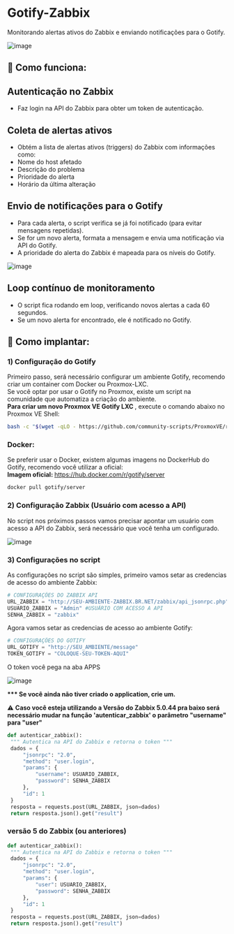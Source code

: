 # Gotify-Zabbix

<p> Monitorando alertas ativos do Zabbix e enviando notificações para o Gotify.</p>

![image](https://github.com/user-attachments/assets/9bd281bd-dbd8-487f-b616-e47c143fdf96)


## 📑 Como funciona: 

## Autenticação no Zabbix

* Faz login na API do Zabbix para obter um token de autenticação.

## Coleta de alertas ativos

* Obtém a lista de alertas ativos (triggers) do Zabbix com informações como:
* Nome do host afetado
* Descrição do problema
* Prioridade do alerta
* Horário da última alteração

## Envio de notificações para o Gotify

* Para cada alerta, o script verifica se já foi notificado (para evitar mensagens repetidas).
* Se for um novo alerta, formata a mensagem e envia uma notificação via API do Gotify.
* A prioridade do alerta do Zabbix é mapeada para os níveis do Gotify.

![image](https://github.com/user-attachments/assets/6bc02383-2530-4b47-84cb-9bbb06f4e103)


## Loop contínuo de monitoramento

* O script fica rodando em loop, verificando novos alertas a cada 60 segundos.
* Se um novo alerta for encontrado, ele é notificado no Gotify.

## 📑 Como implantar: 

### 1) Configuração do Gotify

   Primeiro passo, será necessário configurar um ambiente Gotify, recomendo criar um container com Docker ou Proxmox-LXC. <br>
   Se você optar por usar o Gotify no Proxmox, existe um script na comunidade que automatiza a criação do ambiente. <br>
   <strong> Para criar um novo Proxmox VE Gotify LXC </strong> , execute o comando abaixo no Proxmox VE Shell:
   
   ```bash
   bash -c "$(wget -qLO - https://github.com/community-scripts/ProxmoxVE/raw/main/ct/gotify.sh)"
   ```
   ### Docker: 
   Se preferir usar o Docker, existem algumas imagens no DockerHub do Gotify, recomendo você utilizar a oficial: <br>
   <strong> Imagem oficial: </strong> https://hub.docker.com/r/gotify/server <br>
   ```bash
   docker pull gotify/server
   ```

### 2) Configuração Zabbix (Usuário com acesso a API)
   No script nos próximos passos vamos precisar apontar um usuário com acesso a API do Zabbix, será necessário que você tenha um configurado. 

   ![image](https://github.com/user-attachments/assets/882774d2-845c-47f2-b031-d2a9e819501c)

### 3) Configurações no script 
   As configurações no script são simples, primeiro vamos setar as credencias  de acesso do ambiente Zabbix: <br>
   ```python
   # CONFIGURAÇÕES DO ZABBIX API
   URL_ZABBIX = "http://SEU-AMBIENTE-ZABBIX.BR.NET/zabbix/api_jsonrpc.php"
   USUARIO_ZABBIX = "Admin" #USUÁRIO COM ACESSO A API
   SENHA_ZABBIX = "zabbix"
   ```
   Agora vamos setar as credencias de acesso ao ambiente Gotify: <br> 
   ```python
   # CONFIGURAÇÕES DO GOTIFY
   URL_GOTIFY = "http://SEU_AMBIENTE/message"
   TOKEN_GOTIFY = "COLOQUE-SEU-TOKEN-AQUI"
   ```

   O token você pega na aba APPS 

   ![image](https://github.com/user-attachments/assets/e7ea66a1-63ac-4bda-a54d-f06af17d0ce6)


   <strong>*** Se você ainda não tiver criado o application, crie um. </strong>

   ⚠️ <strong> Caso você esteja utilizando a Versão do Zabbix 5.0.44 pra baixo será necessário mudar na função 'autenticar_zabbix' o parâmetro "username" para "user" </strong>

   ```python
   def autenticar_zabbix():
    """ Autentica na API do Zabbix e retorna o token """
    dados = {
        "jsonrpc": "2.0",
        "method": "user.login",
        "params": {
            "username": USUARIO_ZABBIX,
            "password": SENHA_ZABBIX
        },
        "id": 1
    }
    resposta = requests.post(URL_ZABBIX, json=dados)
    return resposta.json().get("result")
   ```
   ### versão 5 do Zabbix (ou anteriores)

   ```python
   def autenticar_zabbix():
    """ Autentica na API do Zabbix e retorna o token """
    dados = {
        "jsonrpc": "2.0",
        "method": "user.login",
        "params": {
            "user": USUARIO_ZABBIX,
            "password": SENHA_ZABBIX
        },
        "id": 1
    }
    resposta = requests.post(URL_ZABBIX, json=dados)
    return resposta.json().get("result")
   ````
